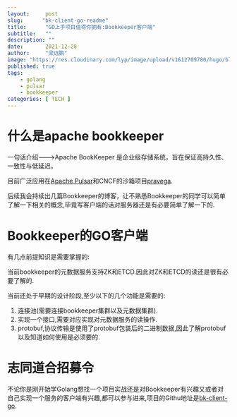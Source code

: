 ```yaml
---
layout:     post 
slug:      "bk-client-go-readme"
title:      "GO上手项目值得你拥有:Bookkeeper客户端"
subtitle:   ""
description: ""
date:       2021-12-28
author:     "梁远鹏"
image: "https://res.cloudinary.com/lyp/image/upload/v1612709780/hugo/blog.github.io/pexels-matt-hardy-2568001.jpg"
published: true
tags:
    - golang
    - pulsar
    - bookkeeper
categories: [ TECH ]
---    
```


# 什么是apache bookkeeper  

一句话介绍--->Apache BookKeeper 是企业级存储系统，旨在保证高持久性、一致性与低延迟。  

目前广泛应用在[Apache Pulsar](https://github.com/apache/pulsar)和CNCF的沙箱项目[pravega](https://github.com/pravega/pravega).  

后续我会持续出几篇Bookkeeper的博客，让不熟悉Bookkeeper的同学可以简单了解一下相关的概念,毕竟写客户端的话对服务器还是有必要简单了解一下的.  

# Bookkeeper的GO客户端  

有几点前提知识是需要掌握的:  

当前bookkeeper的元数据服务支持ZK和ETCD.因此对ZK和ETCD的读还是很有必要了解的.  

当前还处于早期的设计阶段,至少以下的几个功能是需要的:  

1. 连接池(需要连接bookkeeper集群以及元数据集群).  
2. 实现一个接口,需要对应实现对元数据服务的读操作.  
3. protobuf,协议传输是使用了protobuf包装后的二进制数据,因此了解protobuf以及知道如何使用是必须要的.  

# 志同道合招募令 

不论你是刚开始学Golang想找一个项目实战还是对Bookkeeper有兴趣又或者对自己实现一个服务的客户端有兴趣,都可以参与进来,项目的Githu地址是[bk-client-go](https://github.com/pulsar-sigs/bk-client-rs).